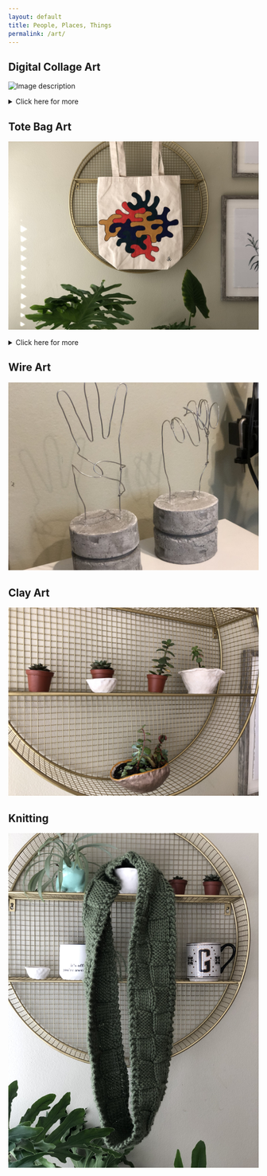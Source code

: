 ```yaml
---
layout: default
title: People, Places, Things
permalink: /art/
---
```

## Digital Collage Art
![Image description](/images/img1.jpg)
<details>
  <summary>Click here for more</summary>

<img src="/images/img1.jpg" alt=" " style="width:720px;height:432px;">
<img src="/images/img3.jpg" alt=" " style="width:720px;height:432px;">
<img src="/images/img4.jpg" alt=" " style="width:720px;height:432px;">
<img src="/images/img5.jpg" alt=" " style="width:720px;height:432px;">
</details>


## Tote Bag Art
![Image description](/images/2021_colorfulblob.jpg)
<details>
  <summary>Click here for more</summary>

<img src="/images/2021_colorfulblob.jpg" alt=" " style="width:720px;height:540px;">
<img src="/images/2021_scissors.jpg" alt=" " style="width:720px;height:540px;">
<img src="/images/2021_catscradle.jpg" alt=" " style="width:720px;height:540px;">
</details>


## Wire Art
![Image description](/images/2019_wire.jpg)


## Clay Art
![Image description](/images/clay.jpg)

## Knitting
![Image description](/images/scarf2.jpg)
